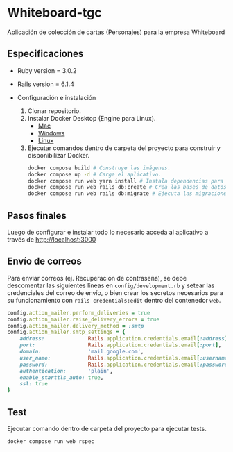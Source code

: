 # Whiteboard-tgc

Aplicación de colección de cartas (Personajes) para la empresa Whiteboard

## Especificaciones

* Ruby version
    = 3.0.2

* Rails version
    = 6.1.4

* Configuración e instalación
    1. Clonar repositorio.
    2. Instalar Docker Desktop (Engine para Linux).
        - [Mac](https://docs.docker.com/desktop/mac/install/)
        - [Windows](https://docs.docker.com/desktop/windows/install/)
        - [Linux](https://docs.docker.com/engine/install/)
    3. Ejecutar comandos dentro de carpeta del proyecto para construir y disponibilizar Docker. 
        ```bash
        docker compose build # Construye las imágenes.
        docker compose up -d # Carga el aplicativo.
        docker compose run web yarn install # Instala dependencias para front.
        docker compose run web rails db:create # Crea las bases de datos.
        docker compose run web rails db:migrate # Ejecuta las migraciones necesarias.
        ```

## Pasos finales

Luego de configurar e instalar todo lo necesario acceda al aplicativo a través de [http://localhost:3000](http://localhost:3000)

##  Envío de correos

Para enviar correos (ej. Recuperación de contraseña), se debe descomentar las siguientes líneas en `config/development.rb` y setear las credenciales del correo de envío, o bien crear los secretos necesarios para su funcionamiento con `rails credentials:edit` dentro del contenedor `web`.

```ruby
config.action_mailer.perform_deliveries = true
config.action_mailer.raise_delivery_errors = true
config.action_mailer.delivery_method = :smtp
config.action_mailer.smtp_settings = {
    address:              Rails.application.credentials.email[:address],
    port:                 Rails.application.credentials.email[:port],
    domain:               'mail.google.com',
    user_name:            Rails.application.credentials.email[:username],
    password:             Rails.application.credentials.email[:password],
    authentication:       'plain',
    enable_starttls_auto: true,
    ssl: true
}
```


## Test

Ejecutar comando dentro de carpeta del proyecto para ejecutar tests. 
```bash
docker compose run web rspec
```

